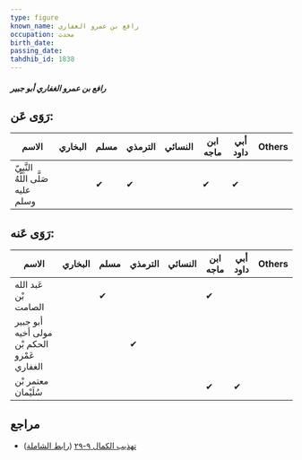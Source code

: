 ```yaml
---
type: figure
known_name: رافع بن عمرو الغفاري
occupation: محدث
birth_date:
passing_date:
tahdhib_id: 1838
---
```

##### رافع بن عمرو الغفاري أبو جبير

## رَوَى عَن:
| الاسم                              | البخاري | مسلم | الترمذي | النسائي | ابن ماجه | أبي داود | Others |
| ---------------------------------- | ------- | ---- | ------- | ------- | -------- | -------- | ------ |
| النَّبِيّ صَلَّى اللَّهُ عليه وسلم |         | ✔    | ✔       |         | ✔        | ✔        |        |
## رَوَى عَنه:
| الاسم                                       | البخاري | مسلم | الترمذي | النسائي | ابن ماجه | أبي داود | Others |
| ------------------------------------------- | ------- | ---- | ------- | ------- | -------- | -------- | ------ |
| عَبد الله بْن الصامت                        |         | ✔    |         |         | ✔        |          |        |
| أبو جبير مولى أخيه الحكم بْن عَمْرو الغفاري |         |      | ✔       |         |          |          |        |
| معتمر بْن سُلَيْمان                         |         |      |         |         | ✔        | ✔        |        |
## مراجع
- [تهذيب الكمال ٩-٢٩](obsidian://open?vault=Tahdhib-al-Kamal&file=Figures/١٨٣٨-رافع%20بن%20عمرو%20الغفاري%20أبو%20جبير) ([رابط الشاملة](https://shamela.ws/book/3722/4269))